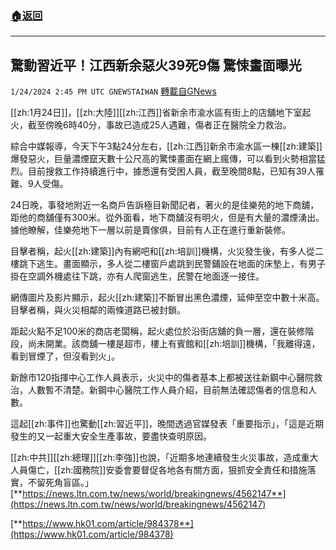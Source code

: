 ###  [:house:返回](README.md)
---


## 驚動習近平！江西新余惡火39死9傷 驚悚畫面曝光
`1/24/2024 2:45 PM UTC GNEWSTAIWAN` [轉載自GNews](https://gnews.org/articles/2249454)



[[zh:1月24日]]，[[zh:大陸]][[zh:江西]]省新余市渝水區有街上的店舖地下室起火，截至傍晚6時40分，事故已造成25人遇難，傷者正在醫院全力救治。

  

綜合中媒報導，今天下午3點24分左右，[[zh:江西]]新余市渝水區一棟[[zh:建築]]爆發惡火，巨量濃煙竄天數十公尺高的驚悚畫面在網上瘋傳，可以看到火勢相當猛烈。目前搜救工作持續進行中，據悉還有受困人員，截至晚間8點，已知有39人罹難、9人受傷。

  
  

24日晚，事發地附近一名商戶告訴極目新聞記者，著火的是佳樂苑的地下商舖，距他的商舖僅有300米。從外面看，地下商舖沒有明火，但是有大量的濃煙湧出。據他瞭解，佳樂苑地下一層以前是賣傢俱，目前有人正在進行重新裝修。

  
  

目擊者稱，起火[[zh:建築]]內有網吧和[[zh:培訓]]機構，火災發生後，有多人從二樓跳下逃生。畫面顯示，多人從二樓窗戶處跳到民警鋪設在地面的床墊上，有男子掛在空調外機處往下跳，亦有人爬窗逃生，民警在地面逐一接住。

  

網傳圖片及影片顯示，起火[[zh:建築]]不斷冒出黑色濃煙，延伸至空中數十米高。目擊者稱，與火災相鄰的兩條道路已被封鎖。

  

距起火點不足100米的商店老闆稱，起火處位於沿街店舖的負一層，還在裝修階段，尚未開業。該商舖一樓是超市，樓上有賓館和[[zh:培訓]]機構，「我離得遠，看到冒煙了，但沒看到火」。

  
  

新餘市120指揮中心工作人員表示，火災中的傷者基本上都被送往新鋼中心醫院救治，人數暫不清楚。新鋼中心醫院工作人員介紹，目前無法確認傷者的信息和人數。

  

這起[[zh:事件]]也驚動[[zh:習近平]]，晚間透過官媒發表「重要指示」，「這是近期發生的又一起重大安全生產事故，要盡快查明原因。

  

[[zh:中共]][[zh:總理]][[zh:李強]]也說，「近期多地連續發生火災事故，造成重大人員傷亡，[[zh:國務院]]安委會要督促各地各有關方面，狠抓安全責任和措施落實，不留死角盲區。」
[**https://news.ltn.com.tw/news/world/breakingnews/4562147**](https://news.ltn.com.tw/news/world/breakingnews/4562147) 

[**https://www.hk01.com/article/984378**](https://www.hk01.com/article/984378)
